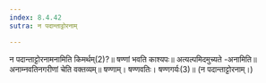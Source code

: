 ```yaml
---
index: 8.4.42
sutra: न पदान्ताट्टोरनाम्

---
```

न पदान्ताट्टोरनामनामिति किमर्थम्(2)?॥ षण्णां भवति काश्यपः॥ अत्यल्पमिदमुच्यते -अनामिति॥ अनाम्नवतिनगरीणां चेति वक्तव्यम्॥ षण्णाम्। षण्णवतिः। षण्णगर्यः(3)॥ (न पदान्ताट्टोरनाम्।)